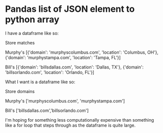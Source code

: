 
# Pandas list of JSON element to python array

I have a dataframe like so:




Store
matches




Murphy's
[{'domain': 'murphyscolumbus.com', 'location': 'Columbus, OH'}, {'domain': 'murphystampa.com', 'location': 'Tampa, FL'}]


Bill's
[{'domain': 'billsdallas.com', 'location': 'Dallas, TX'}, {'domain': 'billsorlando.com', 'location': 'Orlando, FL'}]




What I want is a dataframe like so:




Store
domains




Murphy's
['murphyscolumbus.com', 'murphystampa.com']


Bill's
['billsdallas.com','billsorlando.com']




I'm hoping for something less computationally expensive than something like a for loop that steps through as the dataframe is quite large.

        